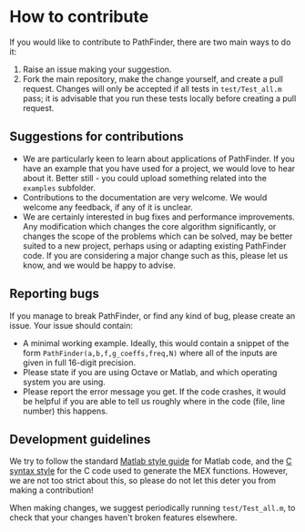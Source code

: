 # How to contribute

If you would like to contribute to PathFinder, there are two main ways to do it:
1. Raise an issue making your suggestion.
2. Fork the main repository, make the change yourself, and create a pull request. Changes will only be accepted if all tests in `test/Test_all.m` pass; it is advisable that you run these tests locally before creating a pull request.

## Suggestions for contributions

* We are particularly keen to learn about applications of PathFinder. If you have an example that you have used for a project, we would love to hear about it. Better still - you could upload something related into the `examples` subfolder.
* Contributions to the documentation are very welcome. We would welcome any feedback, if any of it is unclear.
* We are certainly interested in bug fixes and performance improvements. Any modification which changes the core algorithm significantly, or changes the scope of the problems which can be solved, may be better suited to a new project, perhaps using or adapting existing PathFinder code. If you are considering a major change such as this, please let us know, and we would be happy to advise.

## Reporting bugs

If you manage to break PathFinder, or find any kind of bug, please create an issue. Your issue should contain:
* A minimal working example. Ideally, this would contain a snippet of the form
`PathFinder(a,b,f,g_coeffs,freq,N)`
where all of the inputs are given in full 16-digit precision.
* Please state if you are using Octave or Matlab, and which operating system you are using.
* Please report the error message you get. If the code crashes, it would be helpful if you are able to tell us roughly where in the code (file, line number) this happens.

## Development guidelines

We try to follow the standard [Matlab style guide](https://www.ee.columbia.edu/~marios/matlab/MatlabStyle1p5.pdf) for Matlab code, and the [C syntax style](https://cs50.readthedocs.io/style/c/) for the C code used to generate the MEX functions. However, we are not too strict about this, so please do not let this deter you from making a contribution!

When making changes, we suggest periodically running `test/Test_all.m`, to check that your changes haven't broken features elsewhere.